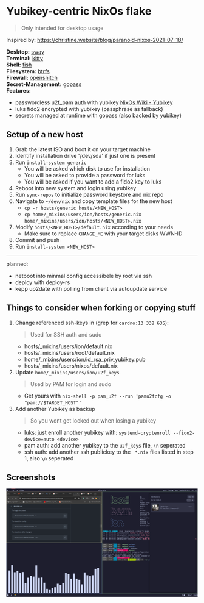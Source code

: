 # Yubikey-centric NixOs flake

> Only intended for desktop usage

Inspired by: https://christine.website/blog/paranoid-nixos-2021-07-18/

**Desktop:** [sway](https://github.com/swaywm/sway)  
**Terminal:** [kitty](https://github.com/kovidgoyal/kitty)  
**Shell:** [fish](https://github.com/fish-shell/fish-shell)  
**Filesystem:** [btrfs](https://github.com/kdave/btrfs-devel)  
**Firewall:** [opensnitch](https://github.com/evilsocket/opensnitch)  
**Secret-Management:** [gopass](https://github.com/gopasspw/gopass)  
**Features:**

- passwordless u2f_pam auth with yubikey [NixOs Wiki - Yubikey](https://nixos.wiki/wiki/Yubikey)
- luks fido2 encrypted with yubikey (passphrase as fallback)
- secrets managed at runtime with gopass (also backed by yubikey)

## Setup of a new host

1. Grab the latest ISO and boot it on your target machine
2. Identify installation drive '/dev/sda' if just one is present
3. Run `install-system generic`
   - You will be asked which disk to use for installation
   - You will be asked to provide a password for luks
   - You will be asked if you want to add a fido2 key to luks
4. Reboot into new system and login using yubikey
5. Run `sync-repos` to initialize password keystore and nix repo
6. Navigate to `~/dev/nix` and copy template files for the new host
   - `cp -r hosts/generic hosts/<NEW_HOST>`
   - `cp home/_mixins/users/ion/hosts/generic.nix home/_mixins/users/ion/hosts/<NEW_HOST>.nix`
7. Modify `hosts/<NEW_HOST>/default.nix` according to your needs
   - Make sure to replace `CHANGE_ME` with your target disks WWN-ID
8. Commit and push
9. Run `install-system <NEW_HOST>`

---

planned:

- netboot into minmal config accessibele by root via ssh
- deploy with deploy-rs
- kepp up2date with polling from client via autoupdate service

## Things to consider when forking or copying stuff

1. Change referenced ssh-keys in (grep for `cardno:13 338 635`):
   > Used for SSH auth and sudo
   - hosts/\_mixins/users/ion/default.nix
   - hosts/\_mixins/users/root/default.nix
   - home/\_mixins/users/ion/id_rsa_priv_yubikey.pub
   - hosts/\_mixins/users/nixos/default.nix
2. Update `home/_mixins/users/ion/u2f_keys`
   > Used by PAM for login and sudo
   - Get yours with `nix-shell -p pam_u2f --run 'pamu2fcfg -o "pam://$TARGET_HOST"'`
3. Add another Yubikey as backup
   > So you wont get locked out when losing a yubikey
   - luks: just enroll another yubikey with: `systemd-cryptenroll --fido2-device=auto <device>`
   - pam auth: add another yubikey to the `u2f_keys` file, `\n` seperated
   - ssh auth: add another ssh publickey to the ` *.nix` files listed in step 1, also `\n` seperated

## Screenshots

![Main screen](screenshots/screen.png)

